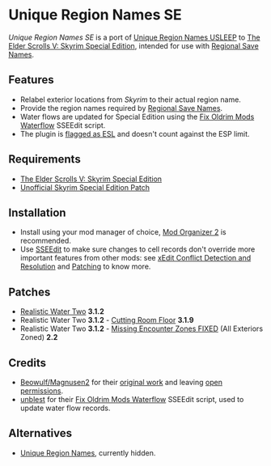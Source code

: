 # Unique Region Names SE

_Unique Region Names SE_ is a port of [Unique Region Names USLEEP] to
[The Elder Scrolls V: Skyrim Special Edition][Skyrim Special Edition], intended
for use with [Regional Save Names].

## Features

- Relabel exterior locations from _Skyrim_ to their actual region name.
- Provide the region names required by [Regional Save Names].
- Water flows are updated for Special Edition using the
  [Fix Oldrim Mods Waterflow] SSEEdit script.
- The plugin is [flagged as ESL][ESL] and doesn't count against the ESP limit.

## Requirements

- [The Elder Scrolls V: Skyrim Special Edition][Skyrim Special Edition]
- [Unofficial Skyrim Special Edition Patch][USSEP]

## Installation

- Install using your mod manager of choice, [Mod Organizer 2] is recommended.
- Use [SSEEdit] to make sure changes to cell records don't override more
  important features from other mods: see
  [xEdit Conflict Detection and Resolution][#1] and [Patching][#2] to know
  more.

## Patches

- [Realistic Water Two] **3.1.2**
- Realistic Water Two **3.1.2** - [Cutting Room Floor] **3.1.9**
- Realistic Water Two **3.1.2** - [Missing Encounter Zones FIXED][MEZF]
  (All Exteriors Zoned) **2.2**

## Credits

- [Beowulf/Magnusen2][Magnusen2] for their
  [original work][Unique Region Names USLEEP] and leaving
  [open permissions][#3].
- [unblest] for their [Fix Oldrim Mods Waterflow] SSEEdit script, used to
  update water flow records.

## Alternatives

- [Unique Region Names], currently hidden.


[Skyrim Special Edition]: https://store.steampowered.com/app/489830
[Unique Region Names USLEEP]: https://www.nexusmods.com/skyrim/mods/79009
[Regional Save Names]: https://www.nexusmods.com/skyrimspecialedition/mods/49698
[ESL]: https://www.creationkit.com/fallout4/index.php?title=Data_File#Light_Plugin
[USSEP]: https://www.nexusmods.com/skyrimspecialedition/mods/266
[Mod Organizer 2]: https://github.com/ModOrganizer2/modorganizer
[SSEEdit]: https://github.com/TES5Edit/TES5Edit
[#1]: https://tes5edit.github.io/docs/5-conflict-detection-and-resolution.html
[#2]: https://www.reddit.com/r/skyrimmods/wiki/patching
[Realistic Water Two]: https://www.nexusmods.com/skyrimspecialedition/mods/2182
[Cutting Room Floor]: https://www.nexusmods.com/skyrimspecialedition/mods/276
[MEZF]: https://www.nexusmods.com/skyrimspecialedition/mods/23609
[Magnusen2]: https://www.nexusmods.com/skyrim/users/7077665
[unblest]: https://www.nexusmods.com/skyrimspecialedition/users/486452
[Fix Oldrim Mods Waterflow]: https://www.nexusmods.com/skyrimspecialedition/mods/5221
[#3]: https://web.archive.org/web/20211002105841/https://forums.nexusmods.com/index.php?/topic/4893655-unique-region-names-usleep/page-4#entry44963285
[Unique Region Names]: https://www.nexusmods.com/skyrimspecialedition/mods/11750
